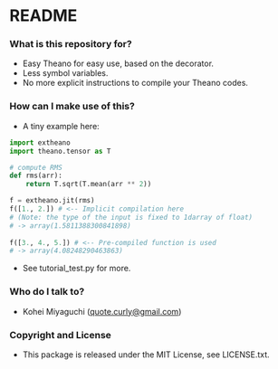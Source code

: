 # README #

### What is this repository for? ###

* Easy Theano for easy use, based on the decorator.
* Less symbol variables.
* No more explicit instructions to compile your Theano codes.

### How can I make use of this? ###

* A tiny example here:  
```python
import extheano  
import theano.tensor as T  

# compute RMS
def rms(arr):
    return T.sqrt(T.mean(arr ** 2))

f = extheano.jit(rms)  
f([1., 2.]) # <-- Implicit compilation here
# (Note: the type of the input is fixed to 1darray of float)  
# -> array(1.5811388300841898)  
  
f([3., 4., 5.]) # <-- Pre-compiled function is used  
# -> array(4.08248290463863)  
```

* See tutorial\_test.py for more.

### Who do I talk to? ###

* Kohei Miyaguchi (quote.curly@gmail.com)

### Copyright and License ###

* This package is released under the MIT License, see LICENSE.txt.
